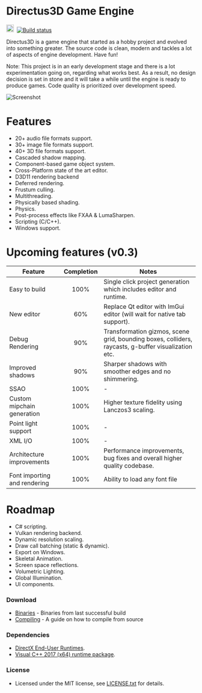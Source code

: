 
# Directus3D Game Engine
<img src="https://doublslash.com/img/assets/Windows8AnimatedLogo.png" width="20" height="20"/>&nbsp;
[![Build status](https://ci.appveyor.com/api/projects/status/p5duow3h4w8jp506?svg=true)](https://ci.appveyor.com/project/PanosK92/directus3d)

Directus3D is a game engine that started as a hobby project and evolved into something greater.
The source code is clean, modern and tackles a lot of aspects of engine development. Have fun!

Note: This project is in an early development stage and there is a lot experimentation going on, regarding what works best.
As a result, no design decision is set in stone and it will take a while until the engine is ready to produce games.
Code quality is prioritized over development speed.

![Screenshot](https://raw.githubusercontent.com/PanosK92/Directus3D/master/Assets/screenshot-v0.3_preview3.jpg)

# Features
- 20+ audio file formats support.
- 30+ image file formats support.
- 40+ 3D file formats support.
- Cascaded shadow mapping.
- Component-based game object system.
- Cross-Platform state of the art editor.
- D3D11 rendering backend
- Deferred rendering.
- Frustum culling.
- Multithreading.
- Physically based shading.
- Physics.
- Post-process effects like FXAA & LumaSharpen.
- Scripting (C/C++).
- Windows support.

# Upcoming features (v0.3)
Feature       		            | Completion | Notes 
------------- 		            | :--: | -
Easy to build               	| 100% | Single click project generation which includes editor and runtime.
New editor               		| 60% | Replace Qt editor with ImGui editor (will wait for native tab support).
Debug Rendering    				| 90% | Transformation gizmos, scene grid, bounding boxes, colliders, raycasts, g-buffer visualization etc.
Improved shadows         		| 90% | Sharper shadows with smoother edges and no shimmering.
SSAO         					| 100% | -
Custom mipchain generation 		| 100% | Higher texture fidelity using Lanczos3 scaling.
Point light support             | 100% | -
XML I/O                         | 100% | -
Architecture improvements       | 100% | Performance improvements, bug fixes and overall higher quality codebase.
Font importing and rendering    | 100% | Ability to load any font file

# Roadmap
- C# scripting.
- Vulkan rendering backend.
- Dynamic resolution scaling.
- Draw call batching (static & dynamic).
- Export on Windows.
- Skeletal Animation.
- Screen space reflections.
- Volumetric Lighting.
- Global Illumination.
- UI components.

### Download
- [Binaries](https://ci.appveyor.com/api/projects/PanosK92/directus3d/artifacts/Binaries/Release.zip?branch=master) - Binaries from last successful build
- [Compiling](https://github.com/PanosK92/Directus3D/blob/master/Documentation/CompilingFromSource/CompilingFromSource.md) - A guide on how to compile from source

### Dependencies
- [DirectX End-User Runtimes](https://www.microsoft.com/en-us/download/details.aspx?id=8109).
- [Visual C++ 2017 (x64) runtime package](https://go.microsoft.com/fwlink/?LinkId=746572).

### License
- Licensed under the MIT license, see [LICENSE.txt](https://github.com/PanosK92/Directus3D/blob/master/LICENSE.txt) for details.
